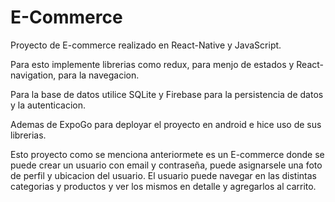 # E-Commerce

Proyecto de E-commerce realizado en React-Native y JavaScript.

Para esto implemente librerias como redux, para menjo de estados y React-navigation, para la navegacion.

Para la base de datos utilice SQLite y Firebase para la persistencia de datos y la autenticacion.

Ademas de ExpoGo para deployar el proyecto en android e hice uso de sus librerias.

Esto proyecto como se menciona anteriormete es un E-commerce donde se puede crear un usuario con email y contraseña, puede asignarsele una foto de perfil y ubicacion del usuario. 
El usuario puede navegar en las distintas categorias y productos y ver los mismos en detalle y agregarlos al carrito.
